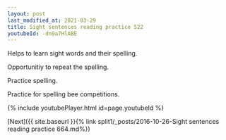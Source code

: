 ```yaml
---
layout: post
last_modified_at: 2021-03-29
title: Sight sentences reading practice 522
youtubeId: -dn9a7HlABE
---
```

 
 
Helps to learn sight words and their spelling.

Opportunitiy to repeat the spelling. 

Practice spelling. 
 
Practice for spelling bee competitions. 
 
{% include youtubePlayer.html id=page.youtubeId %}
 
 

[Next]({{ site.baseurl }}{% link  split1/_posts/2016-10-26-Sight sentences reading practice 664.md%})
 
